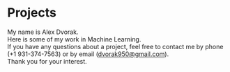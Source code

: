 # Projects

My name is Alex Dvorak.  
Here is some of my work in Machine Learning.  
If you have any questions about a project, feel free to contact me by phone (+1 931-374-7563) or by email (dvorak950@gmail.com).  
Thank you for your interest.  
